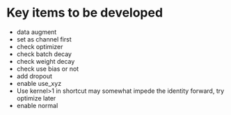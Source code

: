 # Key items to be developed
- data augment
- set as channel first
- check optimizer
- check batch decay
- check weight decay
- check use bias or not
- add dropout
- enable use_xyz
- Use kernel>1 in shortcut may somewhat impede the identity forward, try optimize later
- enable normal
